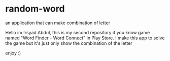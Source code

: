 # random-word
an application that can make combination of letter

Hello im Irsyad Abdul, this is my second repository
if you know game named "Word Finder - Word Connect" in Play Store.
I make this app to solve the game
but it's just only show the combination of the letter

enjoy :)
